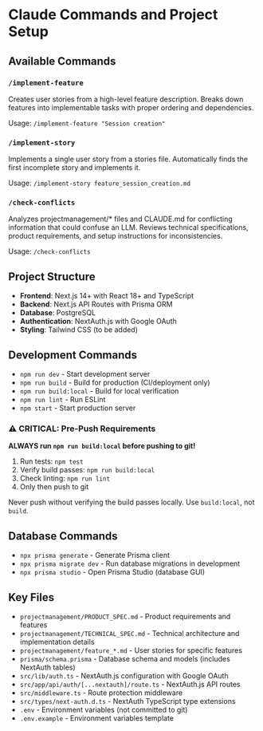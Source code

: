 # Claude Commands and Project Setup

## Available Commands

### `/implement-feature`
Creates user stories from a high-level feature description. Breaks down features into implementable tasks with proper ordering and dependencies.

Usage: `/implement-feature "Session creation"`

### `/implement-story`
Implements a single user story from a stories file. Automatically finds the first incomplete story and implements it.

Usage: `/implement-story feature_session_creation.md`

### `/check-conflicts`
Analyzes projectmanagement/* files and CLAUDE.md for conflicting information that could confuse an LLM. Reviews technical specifications, product requirements, and setup instructions for inconsistencies.

Usage: `/check-conflicts`

## Project Structure

- **Frontend**: Next.js 14+ with React 18+ and TypeScript
- **Backend**: Next.js API Routes with Prisma ORM
- **Database**: PostgreSQL
- **Authentication**: NextAuth.js with Google OAuth
- **Styling**: Tailwind CSS (to be added)

## Development Commands

- `npm run dev` - Start development server
- `npm run build` - Build for production (CI/deployment only)
- `npm run build:local` - Build for local verification
- `npm run lint` - Run ESLint
- `npm start` - Start production server

### ⚠️ CRITICAL: Pre-Push Requirements

**ALWAYS run `npm run build:local` before pushing to git!**

1. Run tests: `npm test`
2. Verify build passes: `npm run build:local`
3. Check linting: `npm run lint`
4. Only then push to git

Never push without verifying the build passes locally. Use `build:local`, not `build`.

## Database Commands

- `npx prisma generate` - Generate Prisma client
- `npx prisma migrate dev` - Run database migrations in development
- `npx prisma studio` - Open Prisma Studio (database GUI)

## Key Files

- `projectmanagement/PRODUCT_SPEC.md` - Product requirements and features
- `projectmanagement/TECHNICAL_SPEC.md` - Technical architecture and implementation details
- `projectmanagement/feature_*.md` - User stories for specific features
- `prisma/schema.prisma` - Database schema and models (includes NextAuth tables)
- `src/lib/auth.ts` - NextAuth.js configuration with Google OAuth
- `src/app/api/auth/[...nextauth]/route.ts` - NextAuth.js API routes
- `src/middleware.ts` - Route protection middleware
- `src/types/next-auth.d.ts` - NextAuth TypeScript type extensions
- `.env` - Environment variables (not committed to git)
- `.env.example` - Environment variables template
